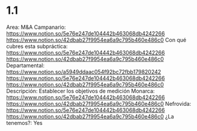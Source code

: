 # 1.1

Area: M&A
Campanario: https://www.notion.so/5e76e247de104442b463068db4242266 
https://www.notion.so/42dbab27f9954ea6a9c795b460e486c0 
Con qué cubres esta subpráctica: https://www.notion.so/5e76e247de104442b463068db4242266 
https://www.notion.so/42dbab27f9954ea6a9c795b460e486c0 
Departamental: https://www.notion.so/a5949ddaac054f92bc72fbb179820242 
https://www.notion.so/5e76e247de104442b463068db4242266 
https://www.notion.so/42dbab27f9954ea6a9c795b460e486c0 
Descripción: Establecer los objetivos de medición
Monarca: https://www.notion.so/5e76e247de104442b463068db4242266 
https://www.notion.so/42dbab27f9954ea6a9c795b460e486c0 
Nefrovida: https://www.notion.so/5e76e247de104442b463068db4242266 
https://www.notion.so/42dbab27f9954ea6a9c795b460e486c0 
¿La tenemos?: Yes